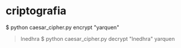 # criptografia
$ python caesar_cipher.py encrypt "yarquen"
> lnedhra
$ python caesar_cipher.py decrypt "lnedhra"
> yarquen
